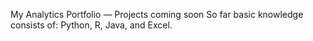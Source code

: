 My Analytics Portfolio — Projects coming soon  So far basic knowledge consists of: Python, R, Java, and Excel.
